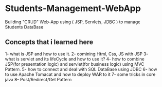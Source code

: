 # Students-Management-WebApp
Building "CRUD" Web-App using ( JSP, Servlets, JDBC ) to manage Students DataBase

Concepts that i learned here
----------------------------
1- what is JSP and how to use it.
2- comining Html, Css, JS with JSP
3- what is servlet and its lifeCycle and how to use it?
4- how to combine JSP(for presentation logic) and servlet(for business logic) using MVC Pattern.
5- how to connect and deal with SQL DataBase using JDBC
6- how to use Apache Tomacat and how to deploy WAR to it
7- some tricks in core java
8- Post/Redirect/Get Pattern
